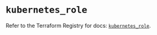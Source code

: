 # `kubernetes_role`

Refer to the Terraform Registry for docs: [`kubernetes_role`](https://registry.terraform.io/providers/hashicorp/kubernetes/2.37.0/docs/resources/role).
